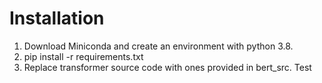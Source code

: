 # Installation
1. Download Miniconda and create an environment with python 3.8.
2. pip install -r requirements.txt
3. Replace transformer source code with ones provided in bert_src. 
Test
